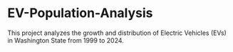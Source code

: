 # EV-Population-Analysis
This project analyzes the growth and distribution of Electric Vehicles (EVs) in Washington State from 1999 to 2024. 
